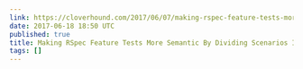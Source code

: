 ```yaml
---
link: https://cloverhound.com/2017/06/07/making-rspec-feature-tests-more-semantic-by-dividing-scenarios-into-sections/
date: 2017-06-18 18:50 UTC
published: true
title: Making RSpec Feature Tests More Semantic By Dividing Scenarios Into Sections
tags: []
---
```



